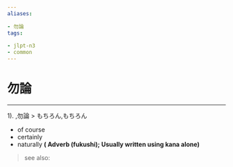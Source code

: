 ```yaml
---
aliases:
    
- 勿論
tags:
    
- jlpt-n3
- common
---
```


# 勿論
---
1).
,勿論 > もちろん,もちろん

- of course
- certainly
- naturally
**( Adverb (fukushi); Usually written using kana alone)**
> see also: 
            